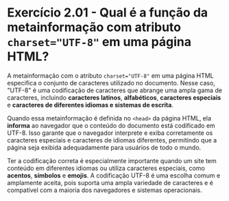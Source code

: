 # Exercício 2.01 - Qual é a função da metainformação com atributo `charset="UTF-8"` em uma página HTML?

A metainformação com o atributo `charset="UTF-8"` em uma página HTML especifica o conjunto de caracteres utilizado no documento. Nesse caso, "UTF-8" é uma codificação de caracteres que abrange uma ampla gama de caracteres, incluindo **caracteres latinos**, **alfabéticos**, **caracteres especiais** e **caracteres de diferentes idiomas e sistemas de escrita**.

Quando essa metainformação é definida no `<head>` da página HTML, ela **informa** ao navegador que o conteúdo do documento está codificado em UTF-8. Isso garante que o navegador interprete e exiba corretamente os caracteres especiais e caracteres de idiomas diferentes, permitindo que a página seja exibida adequadamente para usuários de todo o mundo.

Ter a codificação correta é especialmente importante quando um site tem conteúdo em diferentes idiomas ou utiliza caracteres especiais, como **acentos**, **símbolos** e **emojis**. A codificação UTF-8 é uma escolha comum e amplamente aceita, pois suporta uma ampla variedade de caracteres e é compatível com a maioria dos navegadores e sistemas operacionais.
